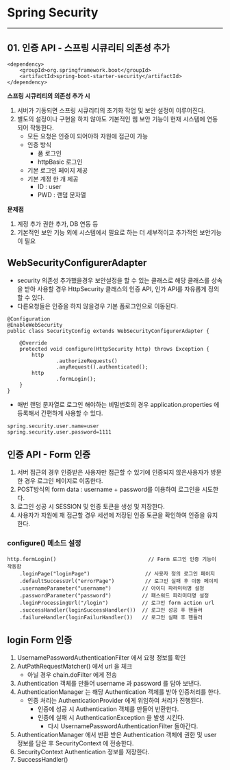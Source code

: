 # Spring Security
- - -

## 01. 인증 API - 스프링 시큐리티 의존성 추가
~~~
<dependency>
    <groupId>org.springframework.boot</groupId>
    <artifactId>spring-boot-starter-security</artifactId>
</dependency>
~~~
**스프링 시큐리티의 의존성 추가 시**
1. 서버가 기동되면 스프링 시큐리티의 초기화 작업 및 보안 설정이 이루어진다.
2. 별도의 설정이나 구현을 하지 않아도 기본적인 웹 보안 기능이 현재 시스템에 연동되어 작동한다.
	- 모든 요청은 인증이 되어야하 자원에 접근이 가능
	- 인증 방식
		- 폼 로그인
		- httpBasic 로그인
	- 기본 로그인 페이지 제공
	- 기본 계정 한 개 제공
		- ID    : user
		- PWD : 랜덤 문자열

**문제점**
1. 계정 추가 권한 추가, DB 연동 등
2. 기본적인 보안 기능 외에 시스템에서 필요로 하는 더 세부적이고 추가적인 보안기능이 필요

## WebSecurityConfigurerAdapter
- security 의존성 추가했을경우 보안설정을 할 수 있는 클래스로 해당 클래스를 상속을 받아 사용할 경우 HttpSecurity 클래스의 인증 API, 인가 API를 자유롭게 정의할 수 있다.    
- 다른요청들은 인증을 하지 않을경우 기본 폼로그인으로 이동된다.
~~~
@Configuration
@EnableWebSecurity
public class SecurityConfig extends WebSecurityConfigurerAdapter {

    @Override
    protected void configure(HttpSecurity http) throws Exception {
        http
                .authorizeRequests()
                .anyRequest().authenticated();
        http
                .formLogin();
    }
}
~~~

- 매번 랜덤 문자열로 로그인 해야하는 비밀번호의 경우 application.properties 에 등록해서 간편하게 사용할 수 있다.

~~~
spring.security.user.name=user
spring.security.user.password=1111
~~~

## 인증 API - Form 인증
1. 서버 접근의 경우 인증받은 사용자만 접근할 수 있기에 인증되지 않은사용자가 방문한 경우 로그인 페이지로 이동한다.
2. POST방식의 form data : username + password를 이용하여 로그인을 시도한다.
3. 로그인 성공 시 SESSION 및 인증 토큰을 생성 및 저장한다. 
4. 사용자가 자원에 재 접근할 경우 세션에 저장된 인증 토큰을 확인하여 인증을 유지한다.

### configure() 메소드 설정
~~~
http.formLogin()                              // Form 로그인 인증 기능이 작동함
    .loginPage("loginPage")                  // 사용자 정의 로그인 페이지
    .defaultSuccessUrl("errorPage")          // 로그인 실패 후 이동 페이지
    .usernameParameter("username")          // 아이디 파라미터명 설정
    .passwordParameter("password")          // 패스워드 파라미터명 설정
    .loginProcessingUrl("/login")           // 로그인 form action url
    .successHandler(loginSuccessHandler())  // 로그인 성공 후 핸들러
    .failureHandler(loginFailurHandler())   // 로그인 실패 후 핸들러
~~~

## login Form 인증
1. UsernamePasswordAuthenticationFilter 에서 요청 정보를 확인
2. AutPathRequestMatcher() 에서 url 을 체크 
	- 아닐 경우 chain.doFilter 에게 전송
3. Authentication 객체를 만들어 username 과 password 를 담아 보낸다.
4. AuthenticationManager 는 해당 Authentication 객체를 받아 인증처리를 한다.
	- 인증 처리는 AuthenticationProvider 에게 위임하여 처리가 진행된다.
	  	- 인증에 성공 시 Authentication 객체를 만들어 반환한다.
	  	- 인증에 실패 시 AuthenticationException 을 발생 시킨다.
	  		- 다시 UsernamePasswordAuthenticationFilter 돌아간다.
5. AuthenticationManager 에서 반환 받은 Authentication 객체에 권한 및 user 정보를 담은 후 SecurityContext 에 전송한다.
6. SecurityContext Authentication 정보를 저장한다.
7. SuccessHandler() 
